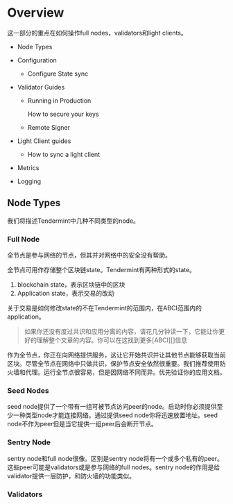 # Overview

这一部分的重点在如何操作full nodes，validators和light clients。

- Node Types

- Configuration

  - Configure State sync

- Validator Guides

  - Running in Production

    How to secure your keys

  - Remote Signer

- Light Client guides

  - How to sync a light client

- Metrics

- Logging

## Node Types

我们将描述Tendermint中几种不同类型的node。

### Full Node

全节点是参与网络的节点，但其并对网络中的安全没有帮助。

全节点可用作存储整个区块链state。Tendermint有两种形式的state。

1. blockchain state，表示区块链中的区块
2. Application state，表示交易的改动

关于交易是如何修改state的不在Tendermint的范围内，在ABCI范围内的application。

> 如果你还没有度过共识和应用分离的内容，请花几分钟读一下，它能让你更好的理解整个文章的内容。你可以在这找到更多[ABCI][]信息

作为全节点，你正在向网络提供服务，这让它开始共识并让其他节点能够获取当前区块。尽管全节点在网络中只做共识，保护节点安全依然很重要。我们推荐使用防火墙和代理。运行全节点很容易，但是因网络不同而异。优先验证你的应用文档。

### Seed Nodes

seed node提供了一个带有一组可被节点访问peer的node。启动时你必须提供至少一种类型node才能连接网络。通过提供seed node你将迅速放置地址。seed node不作为peer但是当它提供一组peer后会断开节点。

### Sentry Node

sentry node和full node很像。区别是sentry node将有一个或多个私有的peer。这些peer可能是validators或是参与网络的full nodes。sentry node的作用是给validator提供一层防护，和防火墙的功能类似。

### Validators

























